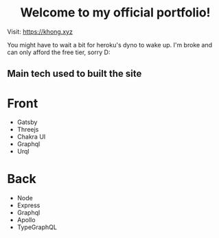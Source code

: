 <h1 align="center">
 Welcome to my official portfolio!
</h1>

Visit: https://khong.xyz

You might have to wait a bit for heroku's dyno to wake up. I'm broke and can only afford the free tier, sorry D:

## Main tech used to built the site

# Front

- Gatsby
- Threejs
- Chakra UI
- Graphql
- Urql

# Back

- Node
- Express
- Graphql
- Apollo
- TypeGraphQL
